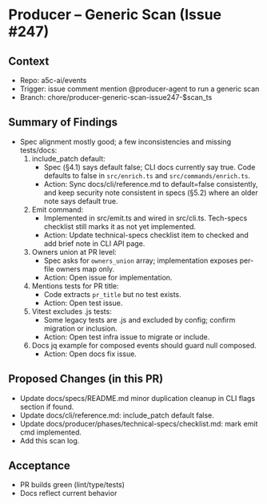 # Producer – Generic Scan (Issue #247)

## Context

- Repo: a5c-ai/events
- Trigger: issue comment mention @producer-agent to run a generic scan
- Branch: chore/producer-generic-scan-issue247-$scan_ts

## Summary of Findings

- Spec alignment mostly good; a few inconsistencies and missing tests/docs:
  1. include_patch default:
     - Spec (§4.1) says default false; CLI docs currently say true. Code defaults to false in `src/enrich.ts` and `src/commands/enrich.ts`.
     - Action: Sync docs/cli/reference.md to default=false consistently, and keep security note consistent in specs (§5.2) where an older note says default true.
  2. Emit command:
     - Implemented in src/emit.ts and wired in src/cli.ts. Tech-specs checklist still marks it as not yet implemented.
     - Action: Update technical-specs checklist item to checked and add brief note in CLI API page.
  3. Owners union at PR level:
     - Spec asks for `owners_union` array; implementation exposes per-file owners map only.
     - Action: Open issue for implementation.
  4. Mentions tests for PR title:
     - Code extracts `pr_title` but no test exists.
     - Action: Open test issue.
  5. Vitest excludes .js tests:
     - Some legacy tests are .js and excluded by config; confirm migration or inclusion.
     - Action: Open test infra issue to migrate or include.
  6. Docs jq example for composed events should guard null composed.
     - Action: Open docs fix issue.

## Proposed Changes (in this PR)

- Update docs/specs/README.md minor duplication cleanup in CLI flags section if found.
- Update docs/cli/reference.md: include_patch default false.
- Update docs/producer/phases/technical-specs/checklist.md: mark emit cmd implemented.
- Add this scan log.

## Acceptance

- PR builds green (lint/type/tests)
- Docs reflect current behavior

